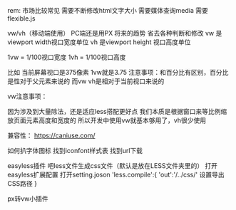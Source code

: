  rem:
 市场比较常见
 需要不断修改html文字大小
 需要媒体查询media
 需要flexible.js


 vw/vh（移动端使用）  PC端还是用PX
 将来的趋势
 省去各种判断和修改
 vw 是viewport width视口宽度单位
 vh 是viewport height 视口高度单位

 1vw = 1/100视口宽度
 1vh = 1/100视口高度

 比如 当前屏幕视口是375像素 1vw就是3.75
 注意事项：和百分比有区别，百分比是性对于父元素来说的 而vw vh是相对于当前视口来说的


vw注意事项：

因为涉及到大量除法，还是适应less搭配更好点
我们本质是根据窗口来等比例缩放页面元素高度和宽度的 所以开发中使用vw就基本够用了，vh很少使用

兼容性：
https://caniuse.com/


如何扒字体图标
找到iconfont样式表 找到url下载


easyless插件  吧less文件生成css文件（默认是放在LESS文件夹里的）
打开easyless扩展配置 打开setting.joson
'less.compile':{
'out':'/../css/' 设置导出CSS路径
}

px转vw小插件